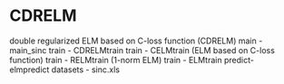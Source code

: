# CDRELM
double regularized ELM based on C-loss function (CDRELM)
main - main_sinc
train - CDRELMtrain
train - CELMtrain (ELM based on C-loss function)
train - RELMtrain (1-norm ELM) 
train - ELMtrain
predict- elmpredict
datasets - sinc.xls
